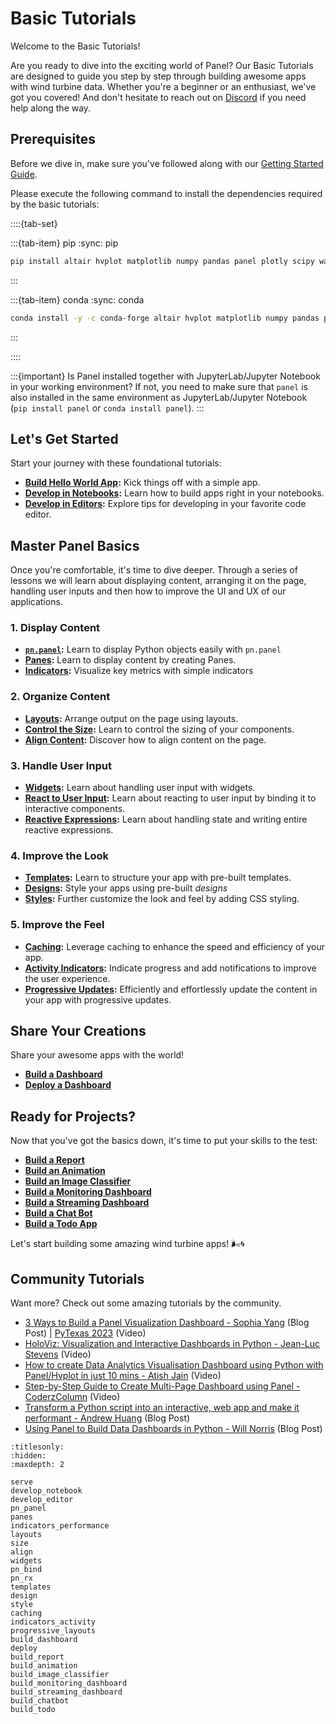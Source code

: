 # Basic Tutorials

Welcome to the Basic Tutorials!

Are you ready to dive into the exciting world of Panel? Our Basic Tutorials are designed to guide you step by step through building awesome apps with wind turbine data. Whether you're a beginner or an enthusiast, we've got you covered! And don't hesitate to reach out on [Discord](https://discord.gg/rb6gPXbdAr) if you need help along the way.

## Prerequisites

Before we dive in, make sure you've followed along with our [Getting Started Guide](../../getting_started/index.md).

Please execute the following command to install the dependencies required by the basic tutorials:

::::{tab-set}

:::{tab-item} pip
:sync: pip

```bash
pip install altair hvplot matplotlib numpy pandas panel plotly scipy watchfiles
```

:::

:::{tab-item} conda
:sync: conda

```bash
conda install -y -c conda-forge altair hvplot matplotlib numpy pandas panel plotly scipy watchfiles
```

:::

::::

:::{important}
Is Panel installed together with JupyterLab/Jupyter Notebook in your working environment? If not, you need to make sure that `panel` is also installed in the same environment as JupyterLab/Jupyter Notebook (`pip install panel` or `conda install panel`).
:::

## Let's Get Started

Start your journey with these foundational tutorials:

- **[Build Hello World App](serve.md):** Kick things off with a simple app.
- **[Develop in Notebooks](develop_notebook.md):** Learn how to build apps right in your notebooks.
- **[Develop in Editors](develop_editor.md):** Explore tips for developing in your favorite code editor.

## Master Panel Basics

Once you're comfortable, it's time to dive deeper. Through a series of lessons we will learn about displaying content, arranging it on the page, handling user inputs and then how to improve the UI and UX of our applications.

### 1. Display Content

- **[`pn.panel`](pn_panel.md):** Learn to display Python objects easily with `pn.panel`
- **[Panes](panes.md):** Learn to display content by creating Panes.
- **[Indicators](indicators_performance.md):** Visualize key metrics with simple indicators

### 2. Organize Content

- **[Layouts](layouts.md):** Arrange output on the page using layouts.
- **[Control the Size](size.md):** Learn to control the sizing of your components.
- **[Align Content](align.md):** Discover how to align content on the page.

### 3. Handle User Input

- **[Widgets](widgets.md):** Learn about handling user input with widgets.
- **[React to User Input](pn_bind.md):** Learn about reacting to user input by binding it to interactive components.
- **[Reactive Expressions](pn_rx.md):** Learn about handling state and writing entire reactive expressions.

### 4. Improve the Look

- **[Templates](templates.md):** Learn to structure your app with pre-built templates.
- **[Designs](design.md):** Style your apps using pre-built *designs*
- **[Styles](style.md):** Further customize the look and feel by adding CSS styling.

### 5. Improve the Feel

- **[Caching](caching.md):** Leverage caching to enhance the speed and efficiency of your app.
- **[Activity Indicators](indicators_activity.md):** Indicate progress and add notifications to improve the user experience.
- **[Progressive Updates](progressive_layouts.md):** Efficiently and effortlessly update the content in your app with progressive updates.

## Share Your Creations

Share your awesome apps with the world!

- **[Build a Dashboard](build_dashboard.md)**
- **[Deploy a Dashboard](deploy.md)**

## Ready for Projects?

Now that you've got the basics down, it's time to put your skills to the test:

- **[Build a Report](build_report.md)**
- **[Build an Animation](build_animation.md)**
- **[Build an Image Classifier](build_image_classifier.md)**
- **[Build a Monitoring Dashboard](build_monitoring_dashboard.md)**
- **[Build a Streaming Dashboard](build_streaming_dashboard.md)**
- **[Build a Chat Bot](build_chatbot.md)**
- **[Build a Todo App](build_todo.md)**

Let's start building some amazing wind turbine apps! 🌬️🌀

## Community Tutorials

Want more? Check out some amazing tutorials by the community.

- [3 Ways to Build a Panel Visualization Dashboard - Sophia Yang](https://towardsdatascience.com/3-ways-to-build-a-panel-visualization-dashboard-6e14148f529d) (Blog Post) | [PyTexas 2023](https://www.youtube.com/watch?v=8du4NNoOtII) (Video)
- [HoloViz: Visualization and Interactive Dashboards in Python - Jean-Luc Stevens](https://www.youtube.com/watch?v=61uHwBlxRug) (Video)
- [How to create Data Analytics Visualisation Dashboard using Python with Panel/Hvplot in just 10 mins - Atish Jain](https://www.youtube.com/watch?v=__QUQg96SFs) (Video)
- [Step-by-Step Guide to Create Multi-Page Dashboard using Panel - CoderzColumn](https://www.youtube.com/watch?v=G3M0lQcWpqE) (Video)
- [Transform a Python script into an interactive, web app and make it performant - Andrew Huang](https://blog.stackademic.com/transform-a-python-script-into-an-interactive-web-app-and-make-it-performant-73fa3b304cdf) (Blog Post)
- [Using Panel to Build Data Dashboards in Python - Will Norris](https://towardsdatascience.com/using-panel-to-build-data-dashboards-in-python-e87a04c9034d) (Blog Post)

```{toctree}
:titlesonly:
:hidden:
:maxdepth: 2

serve
develop_notebook
develop_editor
pn_panel
panes
indicators_performance
layouts
size
align
widgets
pn_bind
pn_rx
templates
design
style
caching
indicators_activity
progressive_layouts
build_dashboard
deploy
build_report
build_animation
build_image_classifier
build_monitoring_dashboard
build_streaming_dashboard
build_chatbot
build_todo
```
